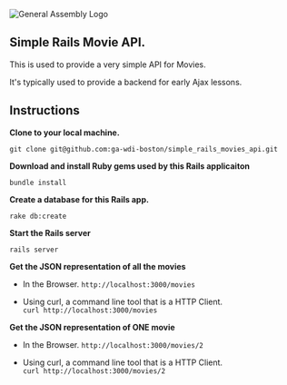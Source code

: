 ![General Assembly Logo](http://i.imgur.com/ke8USTq.png)


## Simple Rails Movie API.

This is used to provide a very simple API for Movies.


It's typically used to provide a backend for early Ajax lessons.


## Instructions

**Clone to your local machine.**

`git clone git@github.com:ga-wdi-boston/simple_rails_movies_api.git`

**Download and install Ruby gems used by this Rails applicaiton**

`bundle install`

**Create a database for this Rails app.**

`rake db:create`

**Start the Rails server**

`rails server`

**Get the JSON representation of all the movies**

* In the Browser.
`http://localhost:3000/movies`

* Using curl, a command line tool that is a HTTP Client.  
`curl http://localhost:3000/movies`

**Get the JSON representation of ONE movie**

* In the Browser.
`http://localhost:3000/movies/2`

* Using curl, a command line tool that is a HTTP Client.  
`curl http://localhost:3000/movies/2`